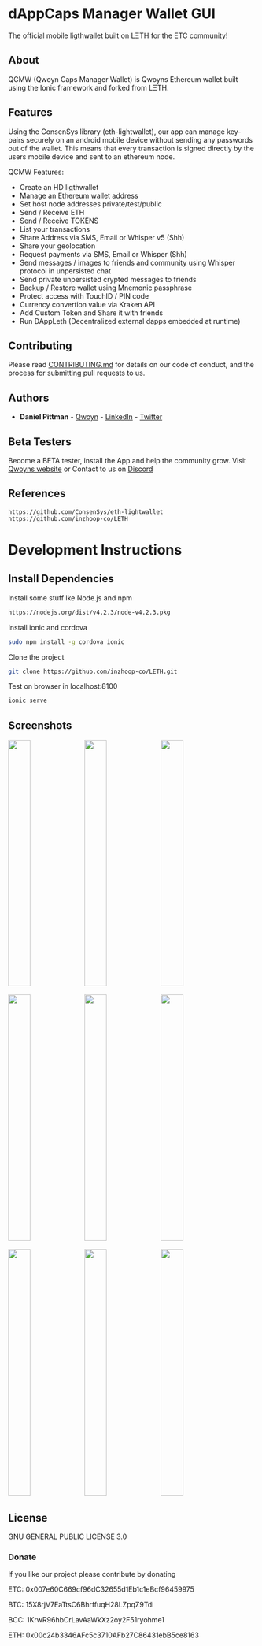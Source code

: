 # dAppCaps Manager Wallet GUI 
The official mobile ligthwallet built on LΞTH for the ETC community!

## About
QCMW (Qwoyn Caps Manager Wallet) is Qwoyns Ethereum wallet built using the Ionic framework and forked from LΞTH.

## Features
Using the ConsenSys library (eth-lightwallet), our app can manage key-pairs securely on an android mobile device without sending any 
passwords out of the wallet. This means that every transaction is signed directly by the users mobile device and sent to an ethereum node.

QCMW Features:

- Create an HD ligthwallet 
- Manage an Ethereum wallet address
- Set host node addresses private/test/public
- Send / Receive ETH
- Send / Receive TOKENS
- List your transactions
- Share Address via SMS, Email or Whisper v5 (Shh)
- Share your geolocation
- Request payments via SMS, Email or Whisper (Shh)
- Send messages / images to friends and community using Whisper protocol in unpersisted chat
- Send private unpersisted crypted messages to friends
- Backup / Restore wallet using Mnemonic passphrase
- Protect access with TouchID / PIN code
- Currency convertion value via Kraken API
- Add Custom Token and Share it with friends
- Run DAppLeth (Decentralized external dapps embedded at runtime)

## Contributing

Please read [CONTRIBUTING.md](https://github.com/Qwoyn/Document/contributing.md) for details on our code of conduct, and the process for submitting pull requests to us.

## Authors

* **Daniel Pittman**             - [Qwoyn](https://www.qwoyn.io) - [LinkedIn](https://www.linkedin.com/in/mrpittman1/) - [Twitter](https://www.twitter.com/Qwoyn)

## Beta Testers
Become a BETA tester, install the App and help the community grow.
Visit <a href="http://www.qwoyn.io/testers">Qwoyns website</a> or
Contact to us on <a href="https://discord.gg/knZBudV">Discord</a>

## References
```
https://github.com/ConsenSys/eth-lightwallet
https://github.com/inzhoop-co/LETH
```

# Development Instructions
## Install Dependencies

Install some stuff lke Node.js and npm  
```bash
https://nodejs.org/dist/v4.2.3/node-v4.2.3.pkg
```

Install ionic and cordova
```bash
sudo npm install -g cordova ionic
```

Clone the project
```bash
git clone https://github.com/inzhoop-co/LETH.git
```

Test on browser in localhost:8100
```bash
ionic serve
```

## Screenshots
<img src="https://i.imgur.com/XG020Y7.jpg" width="30%" height="500">  <img src="https://www.inzhoop.com/img/screenshots/IMG_0011.PNG" width="30%" height="500">  <img src="https://www.inzhoop.com/img/screenshots/IMG_0012.PNG" width="30%" height="500">  

<img src="https://www.inzhoop.com/img/screenshots/IMG_0013.PNG" width="30%" height="500">  <img src="https://www.inzhoop.com/img/screenshots/IMG_0014.PNG" width="30%" height="500">  <img src="https://www.inzhoop.com/img/screenshots/IMG_0015.PNG" width="30%" height="500">

<img src="https://www.inzhoop.com/img/screenshots/IMG_0016.PNG" width="30%" height="500">  <img src="https://www.inzhoop.com/img/screenshots/IMG_0017.PNG" width="30%" height="500">  <img src="https://www.inzhoop.com/img/screenshots/IMG_0018.PNG" width="30%" height="500">

## License
 GNU GENERAL PUBLIC LICENSE 3.0
 
### Donate

If you like our project please contribute by donating 

ETC: 0x007e60C669cf96dC32655d1Eb1c1eBcf96459975

BTC: 15X8rjV7EaTtsC6BhrffuqH28LZpqZ9Tdi

BCC: 1KrwR96hbCrLavAaWkXz2oy2F51ryohme1

ETH: 0x00c24b3346AFc5c3710AFb27C86431ebB5ce8163
